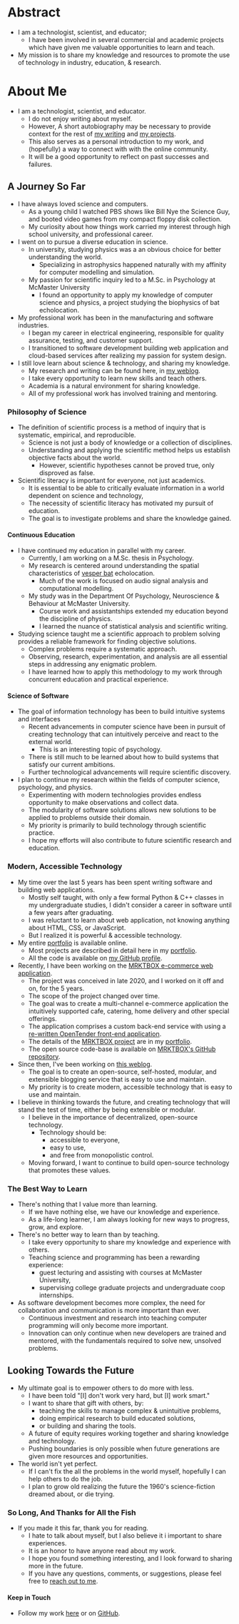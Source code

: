 # Abstract
- I am a technologist, scientist, and educator;
    - I have been involved in several commercial and academic projects which
        have given me valuable opportunities to learn and teach.
- My mission is to share my knowledge and resources to promote the use of
    technology in industry, education, & research.

# About Me
- I am a technologist, scientist, and educator.
    - I do not enjoy writing about myself.
    - However, A short autobiography may be necessary to provide context for the
        rest of [my writing] and
        [my projects].
    - This also serves as a personal introduction to my work, and (hopefully) a
        way to connect with with the online community.
    - It will be a good opportunity to reflect on past successes and failures.

## A Journey So Far
- I have always loved science and computers.
    - As a young child I watched PBS shows like Bill Nye the Science Guy, and
        booted video games from my compact floppy disk collection.
    - My curiosity about how things work carried my interest through high school
        university, and professional career.
- I went on to pursue a diverse education in science.
    - In university, studying physics was a an obvious choice for better
        understanding the world.
        - Specializing in astrophysics happened naturally with my affinity for
            computer modelling and simulation.
    - My passion for scientific inquiry led to a M.Sc. in Psychology at McMaster
        University
        - I found an opportunity to apply my knowledge of computer science and
            physics, a project studying the biophysics of bat echolocation.
- My professional work has been in the manufacturing and software industries.
    - I began my career in electrical engineering, responsible for quality
        assurance, testing, and customer support.
    - I transitioned to software development building web application and
        cloud-based services after realizing my passion for system design.
- I still love learn about science & technology, and sharing my knowledge.
    - My research and writing can be found here, in [my weblog].
    - I take every opportunity to learn new skills and teach others.
    - Academia is a natural environment for sharing knowledge.
    - All of my professional work has involved training and mentoring.

### Philosophy of Science
- The definition of scientific process is a method of inquiry that is
    systematic, empirical, and reproducible.
    - Science is not just a body of knowledge or a collection of disciplines.
    - Understanding and applying the scientific method helps us establish
        objective facts about the world.
        - However, scientific hypotheses cannot be proved true, only disproved
            as false.
- Scientific literacy is important for everyone, not just academics.
    - It is essential to be able to critically evaluate information in a world
        dependent on science and technology,
    - The necessity of scientific literacy has motivated my pursuit of
        education.
    - The goal is to investigate problems and share the knowledge gained.

#### Continuous Education
- I have continued my education in parallel with my career.
    - Currently, I am working on a M.Sc. thesis in Psychology.
    - My research is centered around understanding the spatial characteristics
        of [vesper bat] echolocation.
        - Much of the work is focused on audio signal analysis and computational
            modelling.
    - My study was in the Department Of Psychology, Neuroscience & Behaviour
        at McMaster University.
        - Course work and assistantships extended my education beyond the
            discipline of physics.
        - I learned the nuance of statistical analysis and scientific writing.
- Studying science taught me a scientific approach to problem solving provides
    a reliable framework for finding objective solutions.
    - Complex problems require a systematic approach.
    - Observing, research, experimentation, and analysis are all essential
        steps in addressing any enigmatic problem.
    - I have learned how to apply this methodology to my work through concurrent
        education and practical experience.

#### Science of Software
- The goal of information technology has been to build intuitive systems and
    interfaces
    - Recent advancements in computer science have been in pursuit of creating
        technology that can intuitively perceive and react to the external
        world.
        - This is an interesting topic of psychology.
    - There is still much to be learned about how to build systems that satisfy
        our current ambitions.
    - Further technological advancements will require scientific discovery.
- I plan to continue my research within the fields of computer science,
    psychology, and physics.
    - Experimenting with modern technologies provides endless opportunity to
        make observations and collect data.
    - The modularity of software solutions allows new solutions to be applied to
        problems outside their domain.
    - My priority is primarily to build technology through scientific practice.
    - I hope my efforts will also contribute to future scientific research and
        education.

### Modern, Accessible Technology
- My time over the last 5 years has been spent writing software and building web
    applications.
    - Mostly self taught, with only a few formal Python & C++ classes in my
        undergraduate studies, I didn't consider a career in software until
        a few years after graduating.
    - I was reluctant to learn about web application, not knowing anything about
        HTML, CSS, or JavaScript.
    - But I realized it is powerful & accessible technology.
- My entire [portfolio] is available online.
    - Most projects are described in detail here in my [portfolio].
    - All the code is available on [my GitHub profile].
- Recently, I have been working on the [MRKTBOX e-commerce web application].
    - The project was conceived in late 2020, and I worked on it off and on, for
        the 5 years.
    - The scope of the project changed over time.
    - The goal was to create a multi-channel e-commerce application the
        intuitively supported cafe, catering, home delivery and other special
        offerings.
    - The application comprises a custom back-end service with using a
        [re-written OpenTender front-end application].
    - The details of the [MRKTBOX project] are in my [portfolio].
    - The open source code-base is available on [MRKTBOX's GitHub repository].
- Since then, I've been working on [this weblog].
    - The goal is to create an open-source, self-hosted, modular, and extensible
        blogging service that is easy to use and maintain.
    - My priority is to create modern, accessible technology that is easy to use
        and maintain.
- I believe in thinking towards the future, and creating technology that
    will stand the test of time, either by being extensible or modular.
    - I believe in the importance of decentralized, open-source technology.
        - Technology should be:
            - accessible to everyone,
            - easy to use,
            - and free from monopolistic control.
    - Moving forward, I want to continue to build open-source technology that
        promotes these values.

### The Best Way to Learn
- There's nothing that I value more than learning.
    - If we have nothing else, we have our knowledge and experience.
    - As a life-long learner, I am always looking for new ways to progress,
        grow, and explore.
- There's no better way to learn than by teaching.
    - I take every opportunity to share my knowledge and experience with others.
    - Teaching science and programming has been a rewarding experience:
        - guest lecturing and assisting with courses at McMaster University,
        - supervising college graduate projects and undergraduate coop
            internships.
- As software development becomes more complex, the need for collaboration and
    communication is more important than ever.
    - Continuous investment and research into teaching computer programming will
        only become more important.
    - Innovation can only continue when new developers are trained and mentored,
        with the fundamentals required to solve new, unsolved problems.

## Looking Towards the Future
- My ultimate goal is to empower others to do more with less.
    - I have been told "[I] don't work very hard, but [I] work smart."
    - I want to share that gift with others, by:
        - teaching the skills to manage complex & unintuitive problems,
        - doing empirical research to build educated solutions,
        - or building and sharing the tools.
    - A future of equity requires working together and sharing knowledge and
        technology.
    - Pushing boundaries is only possible when future generations are given
        more resources and opportunities.
- The world isn't yet perfect.
    - If I can't fix the all the problems in the world myself, hopefully I can
        help others to do the job.
    - I plan to grow old realizing the future the 1960's science-fiction dreamed
        about, or die trying.

### So Long, And Thanks for All the Fish
- If you made it this far, thank you for reading.
    - I hate to talk about myself, but I also believe it i important to share
        experiences.
    - It is an honor to have anyone read about my work.
    - I hope you found something interesting, and I look forward to sharing more
        in the future.
    - If you have any questions, comments, or suggestions, please feel free to
        [reach out to me].

#### <a id='thanks-&-follow'></a>Keep in Touch
- Follow my work [here] or on [GitHub].

[my writing]: https://carledwardlyons.ca/articles/
[my projects]: https://carledwardlyons.ca/articles/projects/
[my weblog]: https://carledwardlyons.ca/articles/
[Microsoft Digital Operating System (MS-DOS)]:
    https://en.wikipedia.org/wiki/MS-DOS
[Bill Nye the Science Guy]:
    https://en.wikipedia.org/wiki/Bill_Nye_the_Science_Guy
[The Magic School Bus]:
    https://en.wikipedia.org/wiki/The_Magic_School_Bus_(TV_series)
[my GitHub profile]: https://github.com/systemcarl
[portfolio]: https://carledwardlyons.ca/articles/projects/
[MRKTBOX e-commerce web application]: https://order.mrktbox.com
[re-written OpenTender front-end application]:
    https://github.com/MRKTBOX/mrktbox-web/tree/fork/open-tender
[MRKTBOX project]: https://carledwardlyons.ca/articles/mrktbox
[MRKTBOX's GitHub repository]: https://github.com/MRKTBOX/mrktbox-web
[this weblog]: https://carledwardlyons.ca/articles/
[vesper bat]: https://en.wikipedia.org/wiki/Vespertilionidae
[reach out to me]: https://carledwardlyons.ca#contact
[here]: https://carledwardlyons.ca/articles/
[GitHub]: https://github.com/systemcarl
